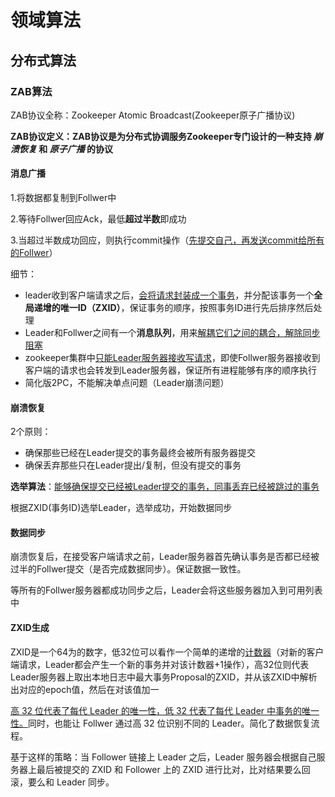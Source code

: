 # 领域算法

## 分布式算法

### ZAB算法

ZAB协议全称：Zookeeper Atomic Broadcast(Zookeeper原子广播协议)

**ZAB协议定义：ZAB协议是为分布式协调服务Zookeeper专门设计的一种支持 *崩溃恢复*  和 *原子广播*  的协议** 



#### 消息广播

1.将数据都复制到Follwer中

2.等待Follwer回应Ack，最低**超过半数**即成功

3.当超过半数成功回应，则执行commit操作（<u>先提交自己，再发送commit给所有的Follwer</u>）



细节：

- leader收到客户端请求之后，<u>会将请求封装成一个事务</u>，并分配该事务一个**全局递增的唯一ID（ZXID）**，保证事务的顺序，按照事务ID进行先后排序然后处理
- Leader和Follwer之间有一个**消息队列**，用来<u>解耦它们之间的耦合，解除同步阻塞</u>
- zookeeper集群中<u>只能Leader服务器接收写请求</u>，即使Follwer服务器接收到客户端的请求也会转发到Leader服务器，保证所有进程能够有序的顺序执行
- 简化版2PC，不能解决单点问题（Leader崩溃问题）



#### 崩溃恢复

2个原则：

- 确保那些已经在Leader提交的事务最终会被所有服务器提交
- 确保丢弃那些只在Leader提出/复制，但没有提交的事务



**选举算法**：<u>能够确保提交已经被Leader提交的事务，同事丢弃已经被跳过的事务</u>

根据ZXID(事务ID)选举Leader，选举成功，开始数据同步



#### 数据同步

崩溃恢复后，在接受客户端请求之前，Leader服务器首先确认事务是否都已经被过半的Follwer提交（是否完成数据同步）。保证数据一致性。

等所有的Follwer服务器都成功同步之后，Leader会将这些服务器加入到可用列表中



#### ZXID生成

ZXID是一个64为的数字，低32位可以看作一个简单的递增的<u>计数器</u>（对新的客户端请求，Leader都会产生一个新的事务并对该计数器+1操作），高32位则代表Leader服务器上取出本地日志中最大事务Proposal的ZXID，并从该ZXID中解析出对应的epoch值，然后在对该值加一

<u>高 32 位代表了每代 Leader 的唯一性，低 32 代表了每代 Leader 中事务的唯一性。</u>同时，也能让 Follwer 通过高 32 位识别不同的 Leader。简化了数据恢复流程。

基于这样的策略：当 Follower 链接上 Leader 之后，Leader 服务器会根据自己服务器上最后被提交的 ZXID 和 Follower 上的 ZXID 进行比对，比对结果要么回滚，要么和 Leader 同步。